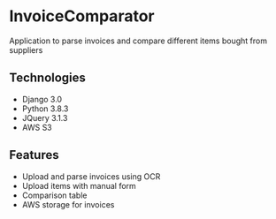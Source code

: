 # InvoiceComparator
Application to parse invoices and compare different items bought from suppliers

## Technologies
* Django 3.0
* Python 3.8.3
* JQuery 3.1.3
* AWS S3

## Features
* Upload and parse invoices using OCR
* Upload items with manual form
* Comparison table
* AWS storage for invoices
